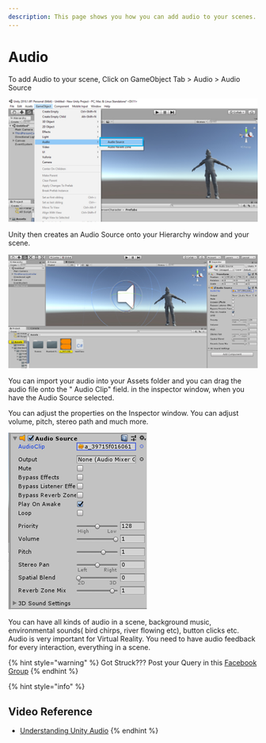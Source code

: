 ```yaml
---
description: This page shows you how you can add audio to your scenes.
---
```


# Audio

To add Audio to your scene, Click on GameObject Tab &gt; Audio &gt; Audio Source 

![](.gitbook/assets/29.jpg)

Unity then creates an Audio Source onto your Hierarchy window and your scene.

![](.gitbook/assets/30.jpg)

You can import your audio into your Assets folder and you can drag the audio file onto the " Audio Clip" field. in the inspector window, when you have the Audio Source selected.

You can adjust the properties on the Inspector window. You can adjust volume, pitch, stereo path and much more.

![](.gitbook/assets/31.jpg)

You can have all kinds of audio in a scene, background music, environmental sounds\( bird chirps, river flowing etc\), button clicks etc. Audio is very important for Virtual Reality. You need to have audio feedback for every interaction, everything in a scene. 



{% hint style="warning" %}
Got Struck??? Post your Query in this [Facebook Group](https://www.facebook.com/groups/soi.vr/)
{% endhint %}

{% hint style="info" %}
## Video Reference

* [Understanding Unity Audio](https://www.youtube.com/watch?v=6OT43pvUyfY)
{% endhint %}



